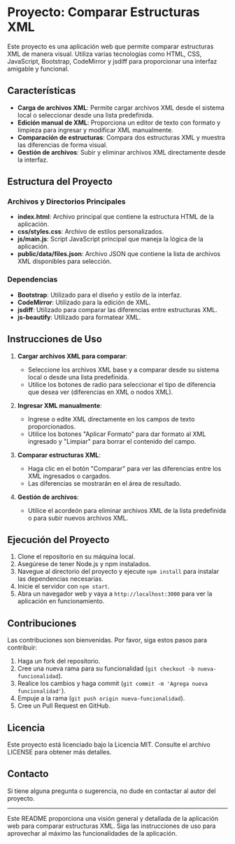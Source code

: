 # Proyecto: Comparar Estructuras XML

Este proyecto es una aplicación web que permite comparar estructuras XML de manera visual. Utiliza varias tecnologías como HTML, CSS, JavaScript, Bootstrap, CodeMirror y jsdiff para proporcionar una interfaz amigable y funcional.

## Características

- **Carga de archivos XML**: Permite cargar archivos XML desde el sistema local o seleccionar desde una lista predefinida.
- **Edición manual de XML**: Proporciona un editor de texto con formato y limpieza para ingresar y modificar XML manualmente.
- **Comparación de estructuras**: Compara dos estructuras XML y muestra las diferencias de forma visual.
- **Gestión de archivos**: Subir y eliminar archivos XML directamente desde la interfaz.

## Estructura del Proyecto

### Archivos y Directorios Principales

- **index.html**: Archivo principal que contiene la estructura HTML de la aplicación.
- **css/styles.css**: Archivo de estilos personalizados.
- **js/main.js**: Script JavaScript principal que maneja la lógica de la aplicación.
- **public/data/files.json**: Archivo JSON que contiene la lista de archivos XML disponibles para selección.

### Dependencias

- **Bootstrap**: Utilizado para el diseño y estilo de la interfaz.
- **CodeMirror**: Utilizado para la edición de XML.
- **jsdiff**: Utilizado para comparar las diferencias entre estructuras XML.
- **js-beautify**: Utilizado para formatear XML.

## Instrucciones de Uso

1. **Cargar archivos XML para comparar**:
   - Seleccione los archivos XML base y a comparar desde su sistema local o desde una lista predefinida.
   - Utilice los botones de radio para seleccionar el tipo de diferencia que desea ver (diferencias en XML o nodos XML).

2. **Ingresar XML manualmente**:
   - Ingrese o edite XML directamente en los campos de texto proporcionados.
   - Utilice los botones "Aplicar Formato" para dar formato al XML ingresado y "Limpiar" para borrar el contenido del campo.

3. **Comparar estructuras XML**:
   - Haga clic en el botón "Comparar" para ver las diferencias entre los XML ingresados o cargados.
   - Las diferencias se mostrarán en el área de resultado.

4. **Gestión de archivos**:
   - Utilice el acordeón para eliminar archivos XML de la lista predefinida o para subir nuevos archivos XML.

## Ejecución del Proyecto

1. Clone el repositorio en su máquina local.
2. Asegúrese de tener Node.js y npm instalados.
3. Navegue al directorio del proyecto y ejecute `npm install` para instalar las dependencias necesarias.
4. Inicie el servidor con `npm start`.
5. Abra un navegador web y vaya a `http://localhost:3000` para ver la aplicación en funcionamiento.

## Contribuciones

Las contribuciones son bienvenidas. Por favor, siga estos pasos para contribuir:

1. Haga un fork del repositorio.
2. Cree una nueva rama para su funcionalidad (`git checkout -b nueva-funcionalidad`).
3. Realice los cambios y haga commit (`git commit -m 'Agrega nueva funcionalidad'`).
4. Empuje a la rama (`git push origin nueva-funcionalidad`).
5. Cree un Pull Request en GitHub.

## Licencia

Este proyecto está licenciado bajo la Licencia MIT. Consulte el archivo LICENSE para obtener más detalles.

## Contacto

Si tiene alguna pregunta o sugerencia, no dude en contactar al autor del proyecto.

---

Este README proporciona una visión general y detallada de la aplicación web para comparar estructuras XML. Siga las instrucciones de uso para aprovechar al máximo las funcionalidades de la aplicación.